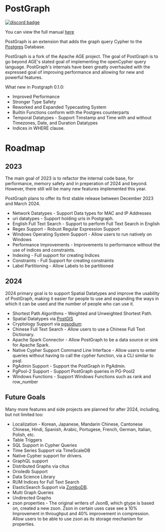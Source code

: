 # PostGraph

[![discord badge](https://img.shields.io/discord/1036610864071053413?label=discord&logo=discord&style=plastic)](https://discord.gg/KDTTx2vz2m)

You can view the full manual [here](https://postgraphdb.github.io/docs/intro)

PostGraph is an extension that adds the graph query Cypher to the [Postgres](https://www.postgresql.org/) Database.

PostGraph is a fork of the Apache AGE project. The goal of PostGraph is to go beyond AGE's stated goal of implementing the openCypher query language. PostGraph's internals have been greatly overhauled with the expressed goal of improving performance and allowing for new and powerful features.

What new in Postgraph 0.1.0:
 - Improved Performance
 - Stronger Type Safety
 - Reworked and Expanded Typecasting System
 - Builtin Functions conform with the Postgres counterparts
 - Temporal Datatypes - Support Timstamp and Time with and without Timezones, Date, and Duration Datatypes
 - Indices in WHERE clause.

# Roadmap

## 2023

The main goal of 2023 is to refactor the internal code base, for performance, memory safety and in preperation of 2024 and beyond. However, there still will be many new features implemented this year.

PostGraph plans to offer its first stable release between December 2023 and March 2024.

 - Network Datatypes - Support Data types for MAC and IP Addresses
 - uri datatypes - Support holding uris in Postgraph.
 - English Full Text Search - Support to perform Full Text Search in English
 - Regex Support - Robust Regular Expression Support
 - Windows Operating System Support - Allow users to run natively on Windows
 - Performance Improvements - Improvements to performance without the use of indices and constraints.
 - Indexing - Full support for creating Indices
 - Constraints - Full Support for creating constraints
 - Label Partitioning - Allow Labels to be partitioned

## 2024

2024 primary goal is to support Spatial Datatypes and improve the usability of PostGraph, making it easier for people to use and expanding the ways in which it can be used and the number of people who can use it.

 - Shortest Path Algorithms - Weighted and Unweighted Shortest Path.
 - Spatial Datatypes via [PostGIS](http://postgis.net/)
 - Cryptology Support via [pgsodium](https://github.com/michelp/pgsodium)
 - Chinese Full Text Search - Allow users to use a Chinese Full Text Dictionary.
 - Apache Spark Connector - Allow PostGraph to be a data source or sink for Apache Spark.
 - Native Cypher Support Command Line Interface - Allow users to enter queries without having to call the cypher function, via a CLI similar to psql.
 - PgAdmin Support - Support the PostGraph in PgAdmin.
 - PgPool-2 Support - Support PostGraph queries in PG-Pool2
 - Windows Functions - Support Windows Functions such as rank and row_number

## Future Goals

Many more features and side projects are planned for after 2024, including, but not limited too:

 - Localization - Korean, Japanese, Mandarin Chinese, Cantonese Chinese, Hindi, Spanish, Arabic, Portugese, French, German, Italian, Polish, etc.
 - Table Triggers
 - SQL Support in Cypher Queries
 - Time Series Support via TimeScaleDB
 - Native Cypher support for drivers.
 - GraphQL support
 - Distributed Graphs via citus
 - Orioledb Support
 - Data Science Library
 - RUM Indices for Full Text Search
 - ElasticSearch Support via [ZomboDB](https://www.zombodb.com/).
 - Multi Graph Queries
 - Undirected Graphs
 - zson properties - The original writers of JsonB, which gtype is based on, created a new zson. Zson in certain uses case see a 10% Improvement in throughput and 40% improvement in compression. Allow users to be able to use zson as its storage mechanism for properties.

